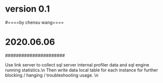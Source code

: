 #     version 0.1 
#====by chenxu wang====
#     2020.06.06
######################

Use link server to collect sql server internal profiler data and sql engine running statistics.\n
Then write data local table for each instance for further blocking / hanging / troubleshooting usage. \n
